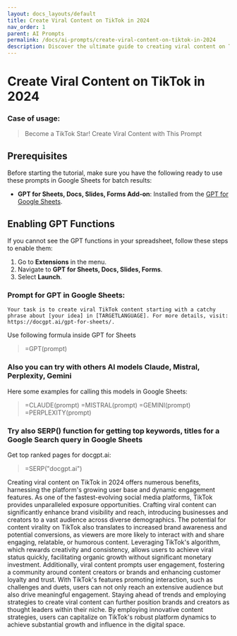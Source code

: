 ```yaml
---
layout: docs_layouts/default
title: Create Viral Content on TikTok in 2024
nav_order: 1
parent: AI Prompts
permalink: /docs/ai-prompts/create-viral-content-on-tiktok-in-2024
description: Discover the ultimate guide to creating viral content on TikTok in 2024! Master trends, enhance engagement, and boost your follower count with innovative strategies. Stay ahead of the competition and make your TikTok content go viral effortlessly.
---
```


# Create Viral Content on TikTok in 2024

### Case of usage:
> Become a TikTok Star! Create Viral Content with This Prompt

## Prerequisites

Before starting the tutorial, make sure you have the following ready to use these prompts in Google Sheets for batch results:

- **GPT for Sheets, Docs, Slides, Forms Add-on**: Installed from the [GPT for Google Sheets](https://workspace.google.com/u/0/marketplace/app/gpt_for_sheets_docs_forms_slides/466607203252).

## Enabling GPT Functions

If you cannot see the GPT functions in your spreadsheet, follow these steps to enable them:

1. Go to **Extensions** in the menu.
2. Navigate to **GPT for Sheets, Docs, Slides, Forms**.
3. Select **Launch**.


### Prompt for GPT in Google Sheets:
```shell
Your task is to create viral TikTok content starting with a catchy phrase about [your idea] in [TARGETLANGUAGE]. For more details, visit: https://docgpt.ai/gpt-for-sheets/.
```

Use following formula inside GPT for Sheets
> =GPT(prompt)

### Also you can try with others AI models Claude, Mistral, Perplexity, Gemini
Here some examples for calling this models in Google Sheets:

> =CLAUDE(prompt)
> =MISTRAL(prompt)
> =GEMINI(prompt)
> =PERPLEXITY(prompt)


### Try also SERP() function for getting top keywords, titles for a Google Search query in Google Sheets

Get top ranked pages for docgpt.ai:

> =SERP("docgpt.ai")



Creating viral content on TikTok in 2024 offers numerous benefits, harnessing the platform's growing user base and dynamic engagement features. As one of the fastest-evolving social media platforms, TikTok provides unparalleled exposure opportunities. Crafting viral content can significantly enhance brand visibility and reach, introducing businesses and creators to a vast audience across diverse demographics. The potential for content virality on TikTok also translates to increased brand awareness and potential conversions, as viewers are more likely to interact with and share engaging, relatable, or humorous content. Leveraging TikTok's algorithm, which rewards creativity and consistency, allows users to achieve viral status quickly, facilitating organic growth without significant monetary investment. Additionally, viral content prompts user engagement, fostering a community around content creators or brands and enhancing customer loyalty and trust. With TikTok's features promoting interaction, such as challenges and duets, users can not only reach an extensive audience but also drive meaningful engagement. Staying ahead of trends and employing strategies to create viral content can further position brands and creators as thought leaders within their niche. By employing innovative content strategies, users can capitalize on TikTok's robust platform dynamics to achieve substantial growth and influence in the digital space.
